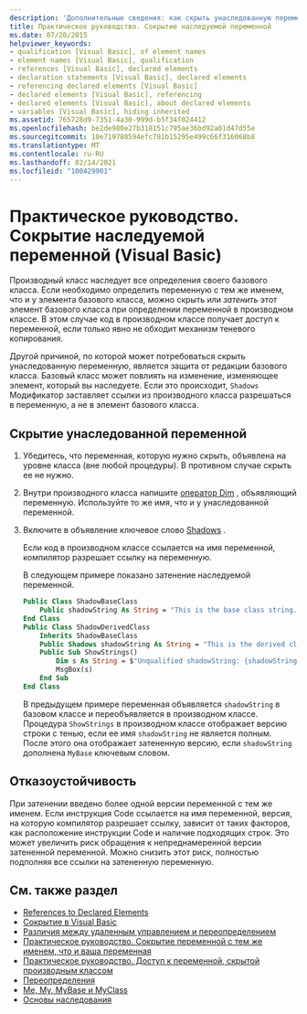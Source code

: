 ```yaml
---
description: 'Дополнительные сведения: как скрыть унаследованную переменную (Visual Basic)'
title: Практическое руководство. Сокрытие наследуемой переменной
ms.date: 07/20/2015
helpviewer_keywords:
- qualification [Visual Basic], of element names
- element names [Visual Basic], qualification
- references [Visual Basic], declared elements
- declaration statements [Visual Basic], declared elements
- referencing declared elements [Visual Basic]
- declared elements [Visual Basic], referencing
- declared elements [Visual Basic], about declared elements
- variables [Visual Basic], hiding inherited
ms.assetid: 765728d9-7351-4a30-999d-b5f34f024412
ms.openlocfilehash: be2de980e27b318151c795ae36bd92a01d47d55e
ms.sourcegitcommit: 10e719780594efc781b15295e499c66f316068b8
ms.translationtype: MT
ms.contentlocale: ru-RU
ms.lasthandoff: 02/14/2021
ms.locfileid: "100429901"
---
```

# <a name="how-to-hide-an-inherited-variable-visual-basic"></a>Практическое руководство. Сокрытие наследуемой переменной (Visual Basic)

Производный класс наследует все определения своего базового класса. Если необходимо определить переменную с тем же именем, что и у элемента базового класса, можно скрыть или *затенить* этот элемент базового класса при определении переменной в производном классе. В этом случае код в производном классе получает доступ к переменной, если только явно не обходит механизм теневого копирования.

Другой причиной, по которой может потребоваться скрыть унаследованную переменную, является защита от редакции базового класса. Базовый класс может повлиять на изменение, изменяющее элемент, который вы наследуете. Если это происходит, `Shadows` Модификатор заставляет ссылки из производного класса разрешаться в переменную, а не в элемент базового класса.

## <a name="to-hide-an-inherited-variable"></a>Скрытие унаследованной переменной

1. Убедитесь, что переменная, которую нужно скрыть, объявлена на уровне класса (вне любой процедуры). В противном случае скрыть ее не нужно.
  
2. Внутри производного класса напишите [оператор Dim](../../../language-reference/statements/dim-statement.md) , объявляющий переменную. Используйте то же имя, что и у унаследованной переменной.

3. Включите в объявление ключевое слово [Shadows](../../../language-reference/modifiers/shadows.md) .

     Если код в производном классе ссылается на имя переменной, компилятор разрешает ссылку на переменную.

     В следующем примере показано затенение наследуемой переменной.
  
    ```vb  
    Public Class ShadowBaseClass  
        Public shadowString As String = "This is the base class string."  
    End Class  
    Public Class ShadowDerivedClass  
        Inherits ShadowBaseClass  
        Public Shadows shadowString As String = "This is the derived class string."  
        Public Sub ShowStrings()  
            Dim s As String = $"Unqualified shadowString: {shadowString}{vbCrLf}MyBase.shadowString: {MyBase.shadowString}"
            MsgBox(s)  
        End Sub  
    End Class  
    ```  
  
     В предыдущем примере переменная объявляется `shadowString` в базовом классе и переобъявляется в производном классе. Процедура `ShowStrings` в производном классе отображает версию строки с тенью, если ее имя `shadowString` не является полным. После этого она отображает затененную версию, если `shadowString` дополнена `MyBase` ключевым словом.  
  
## <a name="robust-programming"></a>Отказоустойчивость

При затенении введено более одной версии переменной с тем же именем. Если инструкция Code ссылается на имя переменной, версия, на которую компилятор разрешает ссылку, зависит от таких факторов, как расположение инструкции Code и наличие подходящих строк. Это может увеличить риск обращения к непреднамеренной версии затененной переменной. Можно снизить этот риск, полностью подполняя все ссылки на затененную переменную.

## <a name="see-also"></a>См. также раздел

- [References to Declared Elements](references-to-declared-elements.md)
- [Сокрытие в Visual Basic](shadowing.md)
- [Различия между удаленным управлением и переопределением](differences-between-shadowing-and-overriding.md)
- [Практическое руководство. Сокрытие переменной с тем же именем, что и ваша переменная](how-to-hide-a-variable-with-the-same-name-as-your-variable.md)
- [Практическое руководство. Доступ к переменной, скрытой производным классом](how-to-access-a-variable-hidden-by-a-derived-class.md)
- [Переопределения](../../../language-reference/modifiers/overrides.md)
- [Me, My, MyBase и MyClass](../../program-structure/me-my-mybase-and-myclass.md)
- [Основы наследования](../objects-and-classes/inheritance-basics.md)
